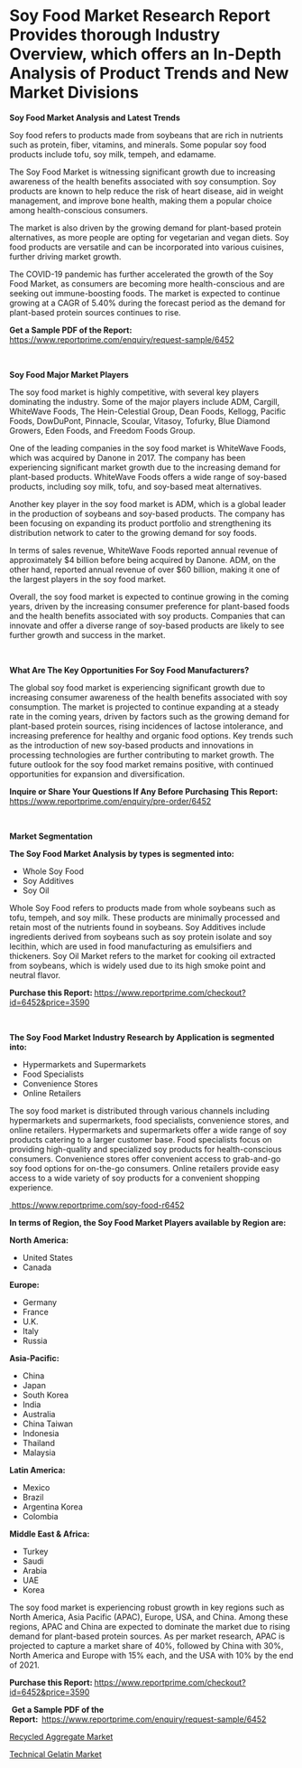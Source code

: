 <p><h1>Soy Food Market Research Report Provides thorough Industry Overview, which offers an In-Depth Analysis of Product Trends and New Market Divisions</h1></p><p><strong>Soy Food Market Analysis and Latest Trends</strong></p>
<p><p>Soy food refers to products made from soybeans that are rich in nutrients such as protein, fiber, vitamins, and minerals. Some popular soy food products include tofu, soy milk, tempeh, and edamame.</p><p>The Soy Food Market is witnessing significant growth due to increasing awareness of the health benefits associated with soy consumption. Soy products are known to help reduce the risk of heart disease, aid in weight management, and improve bone health, making them a popular choice among health-conscious consumers.</p><p>The market is also driven by the growing demand for plant-based protein alternatives, as more people are opting for vegetarian and vegan diets. Soy food products are versatile and can be incorporated into various cuisines, further driving market growth.</p><p>The COVID-19 pandemic has further accelerated the growth of the Soy Food Market, as consumers are becoming more health-conscious and are seeking out immune-boosting foods. The market is expected to continue growing at a CAGR of 5.40% during the forecast period as the demand for plant-based protein sources continues to rise.</p></p>
<p><strong>Get a Sample PDF of the Report:&nbsp;</strong> <a href="https://www.reportprime.com/enquiry/request-sample/6452">https://www.reportprime.com/enquiry/request-sample/6452</a></p>
<p>&nbsp;</p>
<p><strong>Soy Food Major Market Players</strong></p>
<p><p>The soy food market is highly competitive, with several key players dominating the industry. Some of the major players include ADM, Cargill, WhiteWave Foods, The Hein-Celestial Group, Dean Foods, Kellogg, Pacific Foods, DowDuPont, Pinnacle, Scoular, Vitasoy, Tofurky, Blue Diamond Growers, Eden Foods, and Freedom Foods Group.</p><p>One of the leading companies in the soy food market is WhiteWave Foods, which was acquired by Danone in 2017. The company has been experiencing significant market growth due to the increasing demand for plant-based products. WhiteWave Foods offers a wide range of soy-based products, including soy milk, tofu, and soy-based meat alternatives.</p><p>Another key player in the soy food market is ADM, which is a global leader in the production of soybeans and soy-based products. The company has been focusing on expanding its product portfolio and strengthening its distribution network to cater to the growing demand for soy foods.</p><p>In terms of sales revenue, WhiteWave Foods reported annual revenue of approximately $4 billion before being acquired by Danone. ADM, on the other hand, reported annual revenue of over $60 billion, making it one of the largest players in the soy food market.</p><p>Overall, the soy food market is expected to continue growing in the coming years, driven by the increasing consumer preference for plant-based foods and the health benefits associated with soy products. Companies that can innovate and offer a diverse range of soy-based products are likely to see further growth and success in the market.</p></p>
<p>&nbsp;</p>
<p><strong>What Are The Key Opportunities For Soy Food Manufacturers?</strong></p>
<p><p>The global soy food market is experiencing significant growth due to increasing consumer awareness of the health benefits associated with soy consumption. The market is projected to continue expanding at a steady rate in the coming years, driven by factors such as the growing demand for plant-based protein sources, rising incidences of lactose intolerance, and increasing preference for healthy and organic food options. Key trends such as the introduction of new soy-based products and innovations in processing technologies are further contributing to market growth. The future outlook for the soy food market remains positive, with continued opportunities for expansion and diversification.</p></p>
<p><strong>Inquire or Share Your Questions If Any Before Purchasing This Report:</strong> <a href="https://www.reportprime.com/enquiry/pre-order/6452">https://www.reportprime.com/enquiry/pre-order/6452</a></p>
<p>&nbsp;</p>
<p><strong>Market Segmentation</strong></p>
<p><strong>The Soy Food Market Analysis by types is segmented into:</strong></p>
<p><ul><li>Whole Soy Food</li><li>Soy Additives</li><li>Soy Oil</li></ul></p>
<p><p>Whole Soy Food refers to products made from whole soybeans such as tofu, tempeh, and soy milk. These products are minimally processed and retain most of the nutrients found in soybeans. Soy Additives include ingredients derived from soybeans such as soy protein isolate and soy lecithin, which are used in food manufacturing as emulsifiers and thickeners. Soy Oil Market refers to the market for cooking oil extracted from soybeans, which is widely used due to its high smoke point and neutral flavor.</p></p>
<p><strong>Purchase this Report:&nbsp;</strong><a href="https://www.reportprime.com/checkout?id=6452&price=3590">https://www.reportprime.com/checkout?id=6452&price=3590</a></p>
<p>&nbsp;</p>
<p><strong>The Soy Food Market Industry Research by Application is segmented into:</strong></p>
<p><ul><li>Hypermarkets and Supermarkets</li><li>Food Specialists</li><li>Convenience Stores</li><li>Online Retailers</li></ul></p>
<p><p>The soy food market is distributed through various channels including hypermarkets and supermarkets, food specialists, convenience stores, and online retailers. Hypermarkets and supermarkets offer a wide range of soy products catering to a larger customer base. Food specialists focus on providing high-quality and specialized soy products for health-conscious consumers. Convenience stores offer convenient access to grab-and-go soy food options for on-the-go consumers. Online retailers provide easy access to a wide variety of soy products for a convenient shopping experience.</p></p>
<p><a href="https://www.reportprime.com/soy-food-r6452">&nbsp;https://www.reportprime.com/soy-food-r6452</a></p>
<p><strong>In terms of Region, the Soy Food Market Players available by Region are:</strong></p>
<p>
    <p> <strong> North America: </strong>
        <ul>
            <li>United States</li>
            <li>Canada</li>
        </ul>
        </p> 
    <p> <strong> Europe: </strong>
        <ul>
            <li>Germany</li>
            <li>France</li>
            <li>U.K.</li>
            <li>Italy</li>
            <li>Russia</li>
        </ul>
        </p> 
    <p> <strong> Asia-Pacific: </strong>
        <ul>
            <li>China</li>
            <li>Japan</li>
            <li>South Korea</li>
            <li>India</li>
            <li>Australia</li>
            <li>China Taiwan</li>
            <li>Indonesia</li>
            <li>Thailand</li>
            <li>Malaysia</li>
        </ul>
        </p> 
    <p> <strong> Latin America: </strong>
        <ul>
            <li>Mexico</li>
            <li>Brazil</li>
            <li>Argentina Korea</li>
            <li>Colombia</li>
        </ul>
        </p> 
    <p> <strong> Middle East & Africa: </strong>
        <ul>
            <li>Turkey</li>
            <li>Saudi</li>
            <li>Arabia</li>
            <li>UAE</li>
            <li>Korea</li>
        </ul>
    </p>
    </p>
<p><p>The soy food market is experiencing robust growth in key regions such as North America, Asia Pacific (APAC), Europe, USA, and China. Among these regions, APAC and China are expected to dominate the market due to rising demand for plant-based protein sources. As per market research, APAC is projected to capture a market share of 40%, followed by China with 30%, North America and Europe with 15% each, and the USA with 10% by the end of 2021.</p></p>
<p><strong>Purchase this Report: </strong><a href="https://www.reportprime.com/checkout?id=6452&price=3590">https://www.reportprime.com/checkout?id=6452&price=3590</a></p>
<p>&nbsp;<strong>Get a Sample PDF of the Report:&nbsp;&nbsp;</strong><a href="https://www.reportprime.com/enquiry/request-sample/6452">https://www.reportprime.com/enquiry/request-sample/6452</a></p>
<p><strong></strong></p>
<p><p><a href="https://extreme-scabiosa-c81.notion.site/Recycled-Aggregate-Market-Size-Share-Trends-Analysis-Report-By-Material-By-Type-By-End-user-By-cbc209fb23bc4e5ea1d5faa0035a869b">Recycled Aggregate Market</a></p><p><a href="https://adventurous-uranium-ef9.notion.site/Technical-Gelatin-Market-Research-Report-Forecasted-for-Period-from-2024-2031-by-Market-Type-Mar-3539802a1d7d4bd8bdfdd2008ae123ef">Technical Gelatin Market</a></p></p>